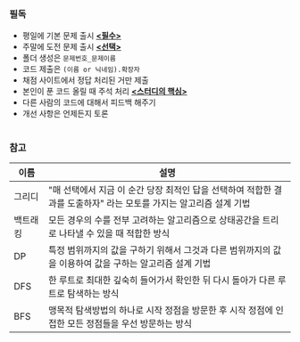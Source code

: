 # 
### 필독
- 평일에 기본 문제 출시 [**<필수>**](https://www.acmicpc.net/)
- 주말에 도전 문제 출시 [**<선택>**](https://programmers.co.kr/)
- 폴더 생성은 `문제번호_문제이름`
- 코드 제출은 `(이름 or 닉네임).확장자`
- 채점 사이트에서 정답 처리된 거만 제출
- 본인이 푼 코드 올릴 때 주석 처리 [**<스터디의 핵심>**](https://leetcode.com/)     
- 다른 사람의 코드에 대해서 피드백 해주기
- 개선 사항은 언제든지 토론
#

### 참고
이름 | 설명
------------ | -------------
그리디      | "매 선택에서 지금 이 순간 당장 최적인 답을 선택하여 적합한 결과를 도출하자" 라는 모토를 가지는 알고리즘 설계 기법
백트래킹 | 모든 경우의 수를 전부 고려하는 알고리즘으로 상태공간을 트리로 나타낼 수 있을 때 적합한 방식
DP | 특정 범위까지의 값을 구하기 위해서 그것과 다른 범위까지의 값을 이용하여 값을 구하는 알고리즘 설계 기법
DFS | 한 루트로 최대한 깊숙히 들어가서 확인한 뒤 다시 돌아가 다른 루트로 탐색하는 방식
BFS | 맹목적 탐색방법의 하나로 시작 정점을 방문한 후 시작 정점에 인접한 모든 정점들을 우선 방문하는 방식
